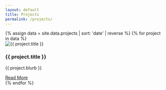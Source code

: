 ```yaml
---
layout: default
title: Projects
permalink: /projects/
---
```


<section class="projects-list">
  <div class="projects-grid">
    {% assign data = site.data.projects | sort: 'date' | reverse %}
    {% for project in data %}
      <div class="project-card">
        <img src="{{ project.image | relative_url }}" alt="{{ project.title }}" />
        <h3>{{ project.title }}</h3>
        <p>{{ project.blurb }}</p>
        <a href="{{ project.url | relative_url }}">Read More</a>
      </div>
    {% endfor %}
  </div>
</section>
